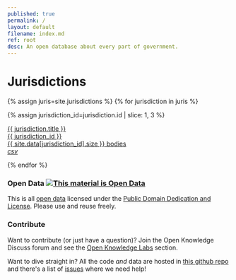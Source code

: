 ```yaml
---
published: true
permalink: /
layout: default
filename: index.md
ref: root
desc: An open database about every part of government.
---
```


<div class="row">
  <div class="span8" markdown="1">

# Jurisdictions

{% assign juris=site.jurisdictions %}
{% for jurisdiction in juris  %}
  
  {% assign jurisdiction_id=jurisdiction.id | slice: 1, 3 %}
  <div class="row-fluid jurisdiction">
    <a href="{{ jurisdiction.url | relative_url }}">
      <div class="span5 title">{{ jurisdiction.title }}</div>
      <div class="span2 code">{{ jurisdiction_id }}</div>
      <div class="span3">{{ site.data[jurisdiction_id].size }} bodies</div>
    </a>
    <div class="span2 download">
      <a class="btn btn-inverse" href="https://github.com/okfn/publicbodies/raw/main/data/{{ jurisdiction_id }}.csv">
        <i class="icon-download-alt"> csv</i>
      </a>
    </div>
  </div>

{% endfor %}

  </div>
  <div class="span4 sidebar" markdown="1">

### Open Data [![This material is Open Data](https://assets.okfn.org/images/ok_buttons/od_80x15_blue.png)](https://opendefinition.org/)

This is all [open data](https://opendefinition.org/) licensed under the 
[Public Domain Dedication and License](https://opendatacommons.org/licenses/pddl/1.0/).
Please use and reuse freely.

### Contribute

Want to contribute (or just have a question)? Join the Open Knowledge Discuss forum and see the
[Open Knowledge Labs](https://discuss.okfn.org/c/open-knowledge-labs/34)
section.

Want to dive straight in? All the code *and* data are hosted in 
[this github repo](https://github.com/okfn/publicbodies)
and there's a list of [issues](https://github.com/okfn/publicbodies/issues)
where we need help!

  </div>
</div>
